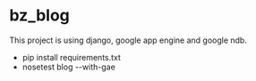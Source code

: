 # bz_blog

This project is using django, google app engine and google ndb.

* pip install requirements.txt
* nosetest blog --with-gae
